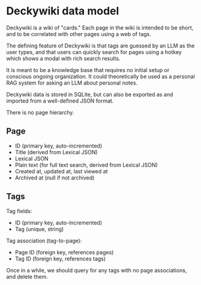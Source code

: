 # Deckywiki data model

Deckywiki is a wiki of "cards." Each page in the wiki is intended to be short, and to be correlated with other pages using a web of tags.

The defining feature of Deckywiki is that tags are guessed by an LLM as the user types, and that users can quickly search for pages using a hotkey which shows a modal with rich search results.

It is meant to be a knowledge base that requires no initial setup or conscious ongoing organization. It could theoretically be used as a personal RAG system for asking an LLM about personal notes.

Deckywiki data is stored in SQLite, but can also be exported as and imported from a well-defined JSON format.

There is no page hierarchy.

## Page

- ID (primary key, auto-incremented)
- Title (derived from Lexical JSON)
- Lexical JSON
- Plain text (for full text search, derived from Lexical JSON)
- Created at, updated at, last viewed at
- Archived at (null if not archived)

## Tags

Tag fields:

- ID (primary key, auto-incremented)
- Tag (unique, string)

Tag association (tag-to-page):

- Page ID (foreign key, references pages)
- Tag ID (foreign key, references tags)

Once in a while, we should query for any tags with no page associations, and delete them.
